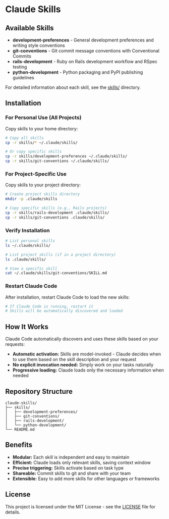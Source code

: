 # Claude Skills

## Available Skills

- **development-preferences** - General development preferences and writing style conventions
- **git-conventions** - Git commit message conventions with Conventional Commits
- **rails-development** - Ruby on Rails development workflow and RSpec testing
- **python-development** - Python packaging and PyPI publishing guidelines

For detailed information about each skill, see the [skills/](skills/) directory.

## Installation

### For Personal Use (All Projects)

Copy skills to your home directory:

```bash
# Copy all skills
cp -r skills/* ~/.claude/skills/

# Or copy specific skills
cp -r skills/development-preferences ~/.claude/skills/
cp -r skills/git-conventions ~/.claude/skills/
```

### For Project-Specific Use

Copy skills to your project directory:

```bash
# Create project skills directory
mkdir -p .claude/skills

# Copy specific skills (e.g., Rails projects)
cp -r skills/rails-development .claude/skills/
cp -r skills/git-conventions .claude/skills/
```

### Verify Installation

```bash
# List personal skills
ls ~/.claude/skills/

# List project skills (if in a project directory)
ls .claude/skills/

# View a specific skill
cat ~/.claude/skills/git-conventions/SKILL.md
```

### Restart Claude Code

After installation, restart Claude Code to load the new skills:

```bash
# If Claude Code is running, restart it
# Skills will be automatically discovered and loaded
```

## How It Works

Claude Code automatically discovers and uses these skills based on your requests:

- **Automatic activation:** Skills are model-invoked - Claude decides when to use them based on the skill description and your request
- **No explicit invocation needed:** Simply work on your tasks naturally
- **Progressive loading:** Claude loads only the necessary information when needed

## Repository Structure

```
claude-skills/
├── skills/
│   ├── development-preferences/
│   ├── git-conventions/
│   ├── rails-development/
│   └── python-development/
└── README.md
```

## Benefits

- **Modular:** Each skill is independent and easy to maintain
- **Efficient:** Claude loads only relevant skills, saving context window
- **Precise triggering:** Skills activate based on task type
- **Shareable:** Commit skills to git and share with your team
- **Extensible:** Easy to add more skills for other languages or frameworks

## License

This project is licensed under the MIT License - see the [LICENSE](LICENSE) file for details.
